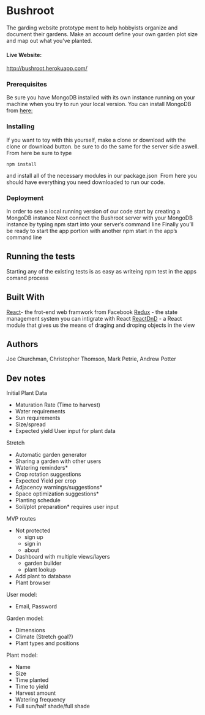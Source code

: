 # Bushroot
The garding website prototype ment to help hobbyists organize and document their gardens. Make an account define your own garden plot size and map out what you’ve planted.
#### Live Website:
http://bushroot.herokuapp.com/
### Prerequisites
Be sure you have MongoDB installed with its own instance running on your machine when you try to run your local version.
You can install MongoDB from [here:](https://docs.mongodb.com/getting-started/shell/installation/)
### Installing
If you want to toy with this yourself, make a clone or download with the clone or download button.
be sure to do the same for the server side aswell.
From here be sure to type
```
npm install
```
and install all of the necessary modules in our package.json 
From here you should have everything you need downloaded to run our code.
### Deployment
In order to see a local running version of our code start by creating a MongoDB instance
Next connect the Bushroot server with your MongoDB instance by typing npm start into your server’s command line
Finally you’ll be ready to start the app portion with another npm start in the app’s command line

## Running the tests
Starting any of the existing tests is as easy as writeing npm test in the apps comand process

## Built With
[React](https://reactjs.org/)- the frot-end web framwork from Facebook
[Redux](http://redux.js.org/) - the state management system you can intigrate with React
[ReactDnD](https://github.com/react-dnd/react-dnd) - a React module that gives us the means of draging and droping objects in the view

## Authors
Joe Churchman, Christopher Thomson, Mark Petrie, Andrew Potter

## Dev notes
Initial Plant Data
* Maturation Rate (Time to harvest)
* Water requirements
* Sun requirements
* Size/spread
* Expected yield
User input for plant data

Stretch
* Automatic garden generator
* Sharing a garden with other users
* Watering reminders*
* Crop rotation suggestions
* Expected Yield per crop
* Adjacency warnings/suggestions*
* Space optimization suggestions*
* Planting schedule
* Soil/plot preparation*
requires user input

MVP routes
* Not protected
    * sign up
    * sign in
    * about
* Dashboard with multiple views/layers
    * garden builder
    * plant lookup
* Add plant to database
* Plant browser

User model:
* Email, Password

Garden model:
* Dimensions
* Climate (Stretch goal?)
* Plant types and positions

Plant model:
* Name
* Size
* Time planted
* Time to yield
* Harvest amount
* Watering frequency
* Full sun/half shade/full shade
